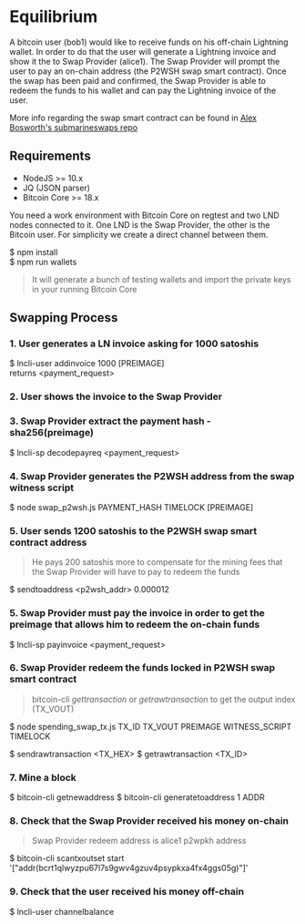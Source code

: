 # Equilibrium

A bitcoin user (bob1) would like to receive funds on his off-chain Lightning wallet. 
In order to do that the user will generate a Lightning invoice and show it the to Swap Provider (alice1).
The Swap Provider will prompt the user to pay an on-chain address (the P2WSH swap smart contract).
Once the swap has been paid and confirmed, the Swap Provider is able to redeem the funds to his wallet and can pay the 
Lightning invoice of the user. 

More info regarding the swap smart contract can be found in [Alex Bosworth's submarineswaps repo](https://github.com/submarineswaps/swaps-service/blob/master/docs/chain_swap_script.md#simple-case) 

## Requirements

- NodeJS >= 10.x
- JQ (JSON parser)
- Bitcoin Core >= 18.x

You need a work environment with Bitcoin Core on regtest and two LND nodes connected to it. 
One LND is the Swap Provider, the other is the Bitcoin user.
For simplicity we create a direct channel between them.

$ npm install  
$ npm run wallets
> It will generate a bunch of testing wallets and import the private keys in your running Bitcoin Core


## Swapping Process

### 1. User generates a LN invoice asking for 1000 satoshis  
$ lncli-user addinvoice 1000 [PREIMAGE]  
returns <payment_request>

### 2. User shows the invoice to the Swap Provider

### 3. Swap Provider extract the payment hash - sha256(preimage)
$ lncli-sp decodepayreq <payment_request>

### 4. Swap Provider generates the P2WSH address from the swap witness script
$ node swap_p2wsh.js PAYMENT_HASH  TIMELOCK  [PREIMAGE]

### 5. User sends 1200 satoshis to the P2WSH swap smart contract address
> He pays 200 satoshis more to compensate for the mining fees that the Swap Provider will have to pay to redeem the funds

$ sendtoaddress <p2wsh_addr> 0.000012

### 5. Swap Provider must pay the invoice in order to get the preimage that allows him to redeem the on-chain funds
$ lncli-sp payinvoice <payment_request>

### 6. Swap Provider redeem the funds locked in P2WSH swap smart contract
> bitcoin-cli _gettransaction_ or _getrawtransaction_ to get the output index (TX_VOUT)
   
$ node spending_swap_tx.js TX_ID  TX_VOUT  PREIMAGE  WITNESS_SCRIPT  TIMELOCK

$ sendrawtransaction <TX_HEX>
$ getrawtransaction <TX_ID>

### 7. Mine a block
$ bitcoin-cli getnewaddress
$ bitcoin-cli generatetoaddress 1 ADDR

### 8. Check that the Swap Provider received his money on-chain
> Swap Provider redeem address is alice1 p2wpkh address

$ bitcoin-cli scantxoutset start '["addr(bcrt1qlwyzpu67l7s9gwv4gzuv4psypkxa4fx4ggs05g)"]'

### 9. Check that the user received his money off-chain
$ lncli-user channelbalance